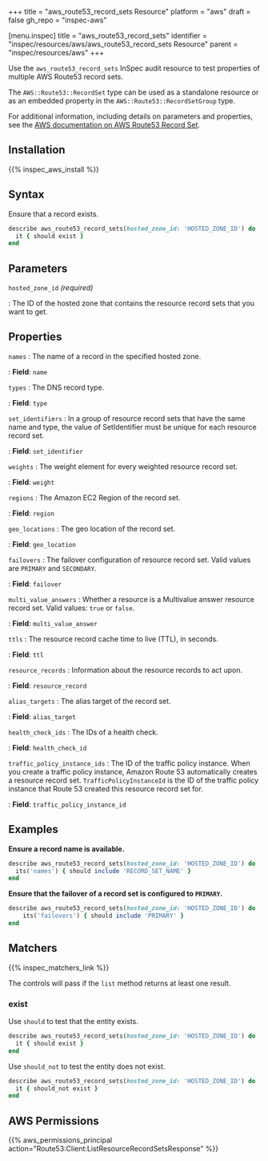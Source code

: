 +++
title = "aws_route53_record_sets Resource"
platform = "aws"
draft = false
gh_repo = "inspec-aws"

[menu.inspec]
title = "aws_route53_record_sets"
identifier = "inspec/resources/aws/aws_route53_record_sets Resource"
parent = "inspec/resources/aws"
+++

Use the `aws_route53_record_sets` InSpec audit resource to test properties of multiple AWS Route53 record sets.

The `AWS::Route53::RecordSet` type can be used as a standalone resource or as an embedded property in the `AWS::Route53::RecordSetGroup` type.

For additional information, including details on parameters and properties, see the [AWS documentation on AWS Route53 Record Set](https://docs.aws.amazon.com/AWSCloudFormation/latest/UserGuide/aws-properties-route53-recordset.html).

## Installation

{{% inspec_aws_install %}}

## Syntax

Ensure that a record exists.

```ruby
describe aws_route53_record_sets(hosted_zone_id: 'HOSTED_ZONE_ID') do
  it { should exist }
end
```

## Parameters

`hosted_zone_id` _(required)_

: The ID of the hosted zone that contains the resource record sets that you want to get.

## Properties

`names`
: The name of a record in the specified hosted zone.

: **Field**: `name`

`types`
: The DNS record type.

: **Field**: `type`

`set_identifiers`
: In a group of resource record sets that have the same name and type, the value of SetIdentifier must be unique for each resource record set.

: **Field**: `set_identifier`

`weights`
: The weight element for every weighted resource record set.

: **Field**: `weight`

`regions`
: The Amazon EC2 Region of the record set.

: **Field**: `region`

`geo_locations`
: The geo location of the record set.

: **Field**: `geo_location`

`failovers`
: The failover configuration of resource record set. Valid values are `PRIMARY` and `SECONDARY`.

: **Field**: `failover`

`multi_value_answers`
: Whether a resource is a Multivalue answer resource record set. Valid values: `true` or `false`.

: **Field**: `multi_value_answer`

`ttls`
: The resource record cache time to live (TTL), in seconds.

: **Field**: `ttl`

`resource_records`
: Information about the resource records to act upon.

: **Field**: `resource_record`

`alias_targets`
: The alias target of the record set.

: **Field**: `alias_target`

`health_check_ids`
: The IDs of a health check.

: **Field**: `health_check_id`

`traffic_policy_instance_ids`
: The ID of the traffic policy instance. When you create a traffic policy instance, Amazon Route 53 automatically creates a resource record set. `TrafficPolicyInstanceId` is the ID of the traffic policy instance that Route 53 created this resource record set for.

: **Field**: `traffic_policy_instance_id`

## Examples

**Ensure a record name is available.**

```ruby
describe aws_route53_record_sets(hosted_zone_id: 'HOSTED_ZONE_ID') do
  its('names') { should include 'RECORD_SET_NAME' }
end
```

**Ensure that the failover of a record set is configured to `PRIMARY`.**

```ruby
describe aws_route53_record_sets(hosted_zone_id: 'HOSTED_ZONE_ID') do
    its('failovers') { should include 'PRIMARY' }
end
```

## Matchers

{{% inspec_matchers_link %}}

The controls will pass if the `list` method returns at least one result.

### exist

Use `should` to test that the entity exists.

```ruby
describe aws_route53_record_sets(hosted_zone_id: 'HOSTED_ZONE_ID') do
  it { should exist }
end
```

Use `should_not` to test the entity does not exist.

```ruby
describe aws_route53_record_sets(hosted_zone_id: 'HOSTED_ZONE_ID') do
  it { should_not exist }
end
```

## AWS Permissions

{{% aws_permissions_principal action="Route53:Client:ListResourceRecordSetsResponse" %}}
